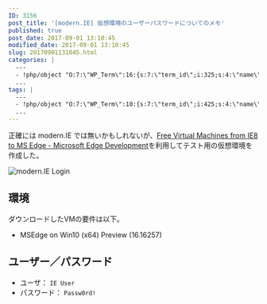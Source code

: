 ```yaml
---
ID: 3156
post_title: '[modern.IE] 仮想環境のユーザーパスワードについてのメモ'
published: true
post_date: 2017-09-01 13:10:45
modified_date: 2017-09-01 13:10:45
slug: 20170901131045.html
categories: |
  ---
  - !php/object "O:7:\"WP_Term\":16:{s:7:\"term_id\";i:325;s:4:\"name\";s:7:\"Windows\";s:4:\"slug\";s:7:\"windows\";s:10:\"term_group\";i:0;s:16:\"term_taxonomy_id\";i:336;s:8:\"taxonomy\";s:8:\"category\";s:11:\"description\";s:0:\"\";s:6:\"parent\";i:0;s:5:\"count\";i:30;s:6:\"filter\";s:3:\"raw\";s:6:\"cat_ID\";i:325;s:14:\"category_count\";i:30;s:20:\"category_description\";s:0:\"\";s:8:\"cat_name\";s:7:\"Windows\";s:17:\"category_nicename\";s:7:\"windows\";s:15:\"category_parent\";i:0;}"
  ...
tags: |
  ---
  - !php/object "O:7:\"WP_Term\":10:{s:7:\"term_id\";i:425;s:4:\"name\";s:7:\"Windows\";s:4:\"slug\";s:7:\"windows\";s:10:\"term_group\";i:0;s:16:\"term_taxonomy_id\";i:355;s:8:\"taxonomy\";s:8:\"post_tag\";s:11:\"description\";s:0:\"\";s:6:\"parent\";i:0;s:5:\"count\";i:11;s:6:\"filter\";s:3:\"raw\";}"
  ...
---
```

正確には modern.IE では無いかもしれないが、[Free Virtual Machines from IE8 to MS Edge - Microsoft Edge Development](https://developer.microsoft.com/en-us/microsoft-edge/tools/vms/)を利用してテスト用の仮想環境を作成した。

![modern.IE Login](https://i.imgur.com/UH41tmkl.png)

## 環境

ダウンロードしたVMの要件は以下。

* MSEdge on Win10 (x64) Preview (16.16257)


## ユーザー／パスワード

* ユーザ： `IE User`
* パスワード： `Passw0rd!`